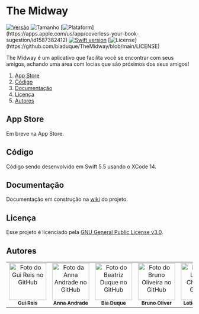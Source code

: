 # The Midway
[![Versão](https://img.shields.io/badge/versão-0.0.0-orange)](https://github.com/biaduque/TheMidway/releases/tag/v1.1)
![Tamanho](https://img.shields.io/badge/tamanho-0,0%20MB-blue)
[![Plataform](https://img.shields.io/badge/plataforma-IOS%2014+-lightgrey?)](https://apps.apple.com/us/app/coverless-your-book-sugestion/id1587382412)
[![Swift version](https://img.shields.io/badge/swift-v5.5-blue?logo=swift)](https://swift.org/download/#releases)
[![License](https://img.shields.io/badge/licença-GNU%20v3.0-brightgreen?)](https://github.com/biaduque/TheMidway/blob/main/LICENSE)

The Midway é um aplicativo que facilita você se encontrar com seus amigos, achando uma área com locias que são próximos dos seus amigos!

1. [App Store](#app-store)
2. [Código](#código)
3. [Documentação](#documentação)
4. [Licença](#licença)
5. [Autores](#autores)

## App Store
Em breve na App Store.

## Código
Código sendo desenvolvido em Swift 5.5 usando o XCode 14. 

## Documentação
Documentação em construção na [wiki](https://github.com/biaduque/TheMidway/wiki) do projeto.

## Licença
Esse projeto é licenciado pela [GNU General Public License v3.0](https://github.com/biaduque/TheMidway/blob/dev/LICENSE).

## Autores
<table>
    <tr>
        <td align="center">
            <a href="https://github.com/Gui25Reis">
                <img src="https://avatars1.githubusercontent.com/u/48360732" width="100px;" alt="Foto do Gui Reis no GitHub"/><br>
                <sub>
                    <b>Gui Reis</b>
                </sub>
            </a>
        </td>
        <td align="center">
            <a href="https://github.com/Anna-andrade">
                <img src="https://avatars.githubusercontent.com/u/83611359" width="100px;" alt="Foto da Anna Andrade no GitHub"/><br>
                <sub>
                    <b>Anna Andrade</b>
                </sub>
            </a>
        </td>
        <td align="center">
            <a href="https://github.com/biaduque">
                <img src="https://avatars.githubusercontent.com/u/53840501" width="100px;" alt="Foto do Beatriz Duque no GitHub"/><br>
                <sub>
                    <b>Bia Duque</b>
                </sub>
            </a>
        </td>
        <td align="center">
            <a href="https://github.com/D-S-Oliver">
                <img src="https://avatars.githubusercontent.com/u/34018974" width="100px;" alt="Foto do Bruno Oliveira no GitHub"/><br>
                <sub>
                    <b>Bruno Oliver</b>
                </sub>
            </a>
        </td>
        <td align="center">
            <a href="https://github.com/Letchern">
                <img src="https://avatars.githubusercontent.com/u/82522847" width="100px;" alt="Foto da Leticia Chern no GitHub"/><br>
                <sub>
                    <b>Leticia Chern</b>
                </sub>
            </a>
        </td>
        <td align="center">
            <a href="https://github.com/Felipele17">
                <img src="https://avatars.githubusercontent.com/u/80929408" width="100px;" alt="Foto do Felipe Leite no GitHub"/><br>
                <sub>
                    <b>Felipe Leite</b>
                </sub>
            </a>
        </td>
        <td align="center">
            <a href="https://github.com/celsomuza">
                <img src="https://avatars.githubusercontent.com/u/83611465" width="100px;" alt="Foto do Muza no GitHub"/><br>
                <sub>
                    <b>Muza</b>
                </sub>
            </a>
        </td>
    </tr>
</table>
